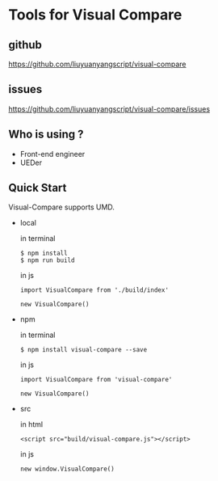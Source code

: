Tools for Visual Compare
=============================

## github
https://github.com/liuyuanyangscript/visual-compare

## issues
https://github.com/liuyuanyangscript/visual-compare/issues

## Who is using ?

+   Front-end engineer
+   UEDer

## Quick Start

Visual-Compare supports UMD.

+   local

    in terminal
    ```
    $ npm install
    $ npm run build
    ```

    in js
    ```
    import VisualCompare from './build/index'

    new VisualCompare()
    ```

+   npm

    in terminal
    ```
    $ npm install visual-compare --save
    ```

    in js

    ```
    import VisualCompare from 'visual-compare'

    new VisualCompare()
    ```

+   src

    in html
    ```
    <script src="build/visual-compare.js"></script>
    ```

    in js
    ```
    new window.VisualCompare()
    ```
